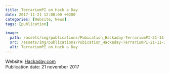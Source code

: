 ```yaml
---
title: TerrariumPI on Hack a Day
date: 2017-11-21 12:00:00 +0200
categories: [Website, News]
tags: [publication]

image:
  path: /assets/img/publications/Pubication_Hackaday-TerrariumPI-21-11-2017.webp
  src: /assets/img/publications/Pubication_Hackaday-TerrariumPI-21-11-2017.webp
  alt: TerrariumPI on Hack a Day
---
```


Website: [Hackaday.com](https://hackaday.com/2017/11/21/python-keeps-a-gecko-happy/)\
Publication date: 21 november 2017
